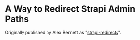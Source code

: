 # A Way to Redirect Strapi Admin Paths

Originally published by Alex Bennett as "[strapi-redirects](https://market.strapi.io/plugins/strapi-plugin-redirects)".
